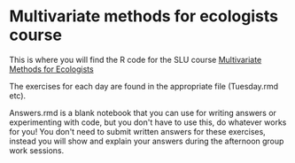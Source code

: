 # Multivariate methods for ecologists course

This is where you will find the R code for the SLU course [Multivariate Methods for Ecologists](https://www.slu.se/en/about-slu/organisation/departments/aquatic-sciences/education/Post-graduate-education/Multivariate-methods-for-ecologists/)

The exercises for each day are found in the appropriate file (Tuesday.rmd etc).

Answers.rmd is a blank notebook that you can use for writing answers or experimenting with code, but you don't have to use this, do whatever works for you!
You don't need to submit written answers for these exercises, instead you will show and explain your answers during the afternoon group work sessions.

